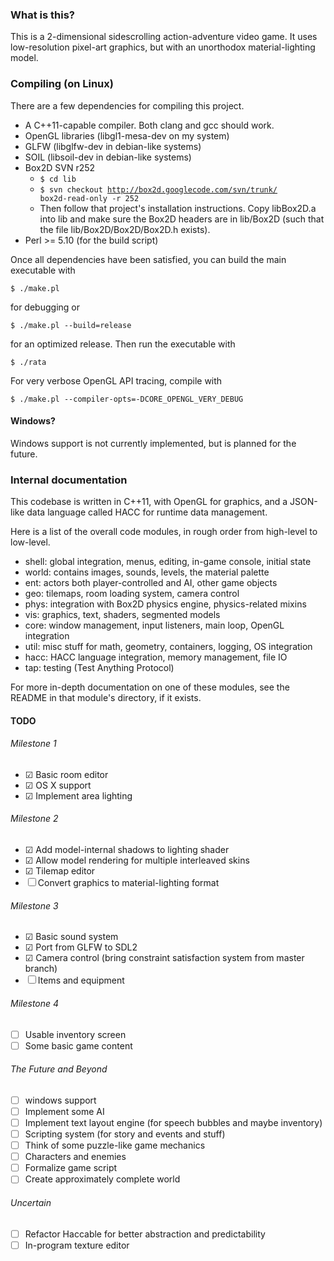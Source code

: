 ### What is this?

This is a 2-dimensional sidescrolling action-adventure video game.  It uses
low-resolution pixel-art graphics, but with an unorthodox material-lighting
model.

### Compiling (on Linux)

There are a few dependencies for compiling this project.
 - A C++11-capable compiler.  Both clang and gcc should work.
 - OpenGL libraries (libgl1-mesa-dev on my system)
 - GLFW (libglfw-dev in debian-like systems)
 - SOIL (libsoil-dev in debian-like systems)
 - Box2D SVN r252
    - <code>$ cd lib</code>
    - <code>$ svn checkout http://box2d.googlecode.com/svn/trunk/ box2d-read-only -r 252</code>
    - Then follow that project's installation instructions.  Copy libBox2D.a
       into lib and make sure the Box2D headers are in lib/Box2D (such that the
       file lib/Box2D/Box2D/Box2D.h exists).
 - Perl >= 5.10 (for the build script)

Once all dependencies have been satisfied, you can build the main executable with

    $ ./make.pl

for debugging or

    $ ./make.pl --build=release

for an optimized release.  Then run the executable with

    $ ./rata


For very verbose OpenGL API tracing, compile with

    $ ./make.pl --compiler-opts=-DCORE_OPENGL_VERY_DEBUG

#### Windows?

Windows support is not currently implemented, but is planned for the future.

### Internal documentation

This codebase is written in C++11, with OpenGL for graphics, and a JSON-like
data language called HACC for runtime data management.

Here is a list of the overall code modules, in rough order from high-level
to low-level.
 - shell: global integration, menus, editing, in-game console, initial state
 - world: contains images, sounds, levels, the material palette
 - ent: actors both player-controlled and AI, other game objects
 - geo: tilemaps, room loading system, camera control
 - phys: integration with Box2D physics engine, physics-related mixins
 - vis: graphics, text, shaders, segmented models
 - core: window management, input listeners, main loop, OpenGL integration
 - util: misc stuff for math, geometry, containers, logging, OS integration
 - hacc: HACC language integration, memory management, file IO
 - tap: testing (Test Anything Protocol)

For more in-depth documentation on one of these modules, see the README in
that module's directory, if it exists.

#### TODO

###### Milestone 1

 - ☑ Basic room editor
 - ☑ OS X support
 - ☑ Implement area lighting

###### Milestone 2

 - ☑ Add model-internal shadows to lighting shader
 - ☑ Allow model rendering for multiple interleaved skins
 - ☑ Tilemap editor
 - ☐ Convert graphics to material-lighting format

###### Milestone 3

 - ☑ Basic sound system
 - ☑ Port from GLFW to SDL2
 - ☑ Camera control (bring constraint satisfaction system from master branch)
 - ☐ Items and equipment

###### Milestone 4

 - ☐ Usable inventory screen
 - ☐ Some basic game content

###### The Future and Beyond

 - ☐ windows support
 - ☐ Implement some AI
 - ☐ Implement text layout engine (for speech bubbles and maybe inventory)
 - ☐ Scripting system (for story and events and stuff)
 - ☐ Think of some puzzle-like game mechanics
 - ☐ Characters and enemies
 - ☐ Formalize game script
 - ☐ Create approximately complete world

###### Uncertain

 - ☐ Refactor Haccable for better abstraction and predictability
 - ☐ In-program texture editor

